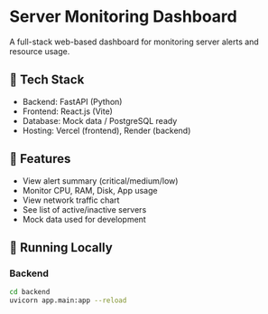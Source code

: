 # Server Monitoring Dashboard

A full-stack web-based dashboard for monitoring server alerts and resource usage.

## 🔧 Tech Stack
- Backend: FastAPI (Python)
- Frontend: React.js (Vite)
- Database: Mock data / PostgreSQL ready
- Hosting: Vercel (frontend), Render (backend)

## 🧪 Features
- View alert summary (critical/medium/low)
- Monitor CPU, RAM, Disk, App usage
- View network traffic chart
- See list of active/inactive servers
- Mock data used for development

## 🚀 Running Locally

### Backend
```bash
cd backend
uvicorn app.main:app --reload
